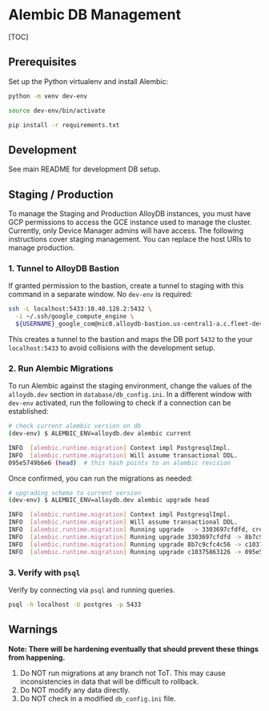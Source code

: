# Alembic DB Management

[TOC]

## Prerequisites

Set up the Python virtualenv and install Alembic:

```bash
python -m venv dev-env

source dev-env/bin/activate

pip install -r requirements.txt
```

## Development

See main README for development DB setup.

## Staging / Production

To manage the Staging and Production AlloyDB instances, you must have GCP
permissions to access the GCE instance used to manage the cluster. Currently,
only Device Manager admins will have access. The following instructions cover
staging management. You can replace the host URIs to manage production.

### 1. Tunnel to AlloyDB Bastion

If granted permission to the bastion, create a tunnel to staging with this
command in a separate window. No `dev-env` is required:

```bash
ssh -L localhost:5433:10.40.128.2:5432 \
  -i ~/.ssh/google_compute_engine \
  ${USERNAME}_google_com@nic0.alloydb-bastion.us-central1-a.c.fleet-device-manager-dev.internal.gcpnode.com
```

This creates a tunnel to the bastion and maps the DB port `5432` to the your
`localhost:5433` to avoid collisions with the development setup.

### 2. Run Alembic Migrations

To run Alembic against the staging environment, change the values of the
`alloydb.dev` section in `database/db_config.ini`. In a different window with
`dev-env` activated, run the following to check if a connection can be
established:

```bash
# check current alembic version on db
(dev-env) $ ALEMBIC_ENV=alloydb.dev alembic current

INFO  [alembic.runtime.migration] Context impl PostgresqlImpl.
INFO  [alembic.runtime.migration] Will assume transactional DDL.
095e5749b6e6 (head)  # this hash points to an alembic revision
```

Once confirmed, you can run the migrations as needed:

```bash
# upgrading schema to current version
(dev-env) $ ALEMBIC_ENV=alloydb.dev alembic upgrade head

INFO  [alembic.runtime.migration] Context impl PostgresqlImpl.
INFO  [alembic.runtime.migration] Will assume transactional DDL.
INFO  [alembic.runtime.migration] Running upgrade  -> 3303697cfdfd, create Devices table
INFO  [alembic.runtime.migration] Running upgrade 3303697cfdfd -> 8b7c9cfc4c56, create DeviceLeaseRecords table
INFO  [alembic.runtime.migration] Running upgrade 8b7c9cfc4c56 -> c10375863126, create indices for device columns
INFO  [alembic.runtime.migration] Running upgrade c10375863126 -> 095e5749b6e6, create ExtendLeaseRequests table
```

### 3. Verify with `psql`

Verify by connecting via `psql` and running queries.

```bash
psql -h localhost -U postgres -p 5433
```

## Warnings

**Note: There will be hardening eventually that should prevent these things
from happening.**

1. Do NOT run migrations at any branch not ToT. This may cause
inconsistencies in data that will be difficult to rollback.
2. Do NOT modify any data directly.
3. Do NOT check in a modified `db_config.ini` file.
